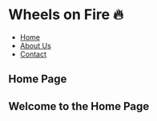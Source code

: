 <!DOCTYPE html>
<html lang="en">
<head>
  <meta charset="UTF-8">
  <meta name="viewport" content="width=device-width, initial-scale=1.0">
  
  <h1>Wheels on Fire 🔥</h1>
<nav>
            <ul>
                <li><a href="Home.md">Home</a></li>
                <li><a href="About.md">About Us</a></li>
                <li><a href="Contact.md">Contact</a></li>
            </ul>
        </nav>
</head>
<body>
  <section id = "home">
  <h2>Home Page</h2>
    <h2><b>Welcome to the Home Page</b></h2>
  </section>
  <br>
  
  
  
</body>
</html>
